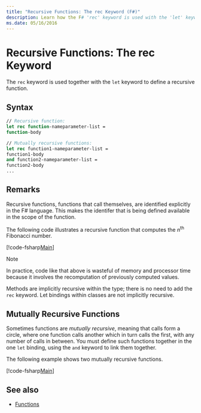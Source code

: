 ```yaml
---
title: "Recursive Functions: The rec Keyword (F#)"
description: Learn how the F# 'rec' keyword is used with the 'let' keyword to define a recursive function.
ms.date: 05/16/2016
---
```

# Recursive Functions: The rec Keyword

The `rec` keyword is used together with the `let` keyword to define a recursive function.

## Syntax

```fsharp
// Recursive function:
let rec function-nameparameter-list =
function-body

// Mutually recursive functions:
let rec function1-nameparameter-list =
function1-body
and function2-nameparameter-list =
function2-body
...
```

## Remarks

Recursive functions, functions that call themselves, are identified explicitly in the F# language. This makes the identifer that is being defined available in the scope of the function.

The following code illustrates a recursive function that computes the *n*<sup>th</sup> Fibonacci number.

[!code-fsharp[Main](../../../../samples/snippets/fsharp/lang-ref-1/snippet4001.fs)]

> [!NOTE]
> In practice, code like that above is wasteful of memory and processor time because it involves the recomputation of previously computed values.

Methods are implicitly recursive within the type; there is no need to add the `rec` keyword. Let bindings within classes are not implicitly recursive.

## Mutually Recursive Functions

Sometimes functions are *mutually recursive*, meaning that calls form a circle, where one function calls another which in turn calls the first, with any number of calls in between. You must define such functions together in the one `let` binding, using the `and` keyword to link them together.

The following example shows two mutually recursive functions.

[!code-fsharp[Main](../../../../samples/snippets/fsharp/lang-ref-1/snippet4002.fs)]

## See also

- [Functions](index.md)

